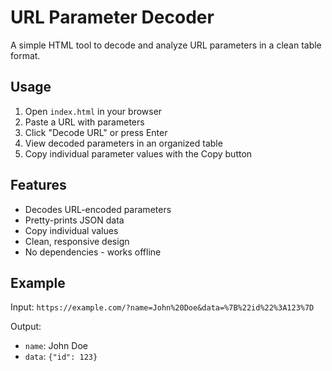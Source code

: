 # URL Parameter Decoder

A simple HTML tool to decode and analyze URL parameters in a clean table format.

## Usage

1. Open `index.html` in your browser
2. Paste a URL with parameters
3. Click "Decode URL" or press Enter
4. View decoded parameters in an organized table
5. Copy individual parameter values with the Copy button

## Features

- Decodes URL-encoded parameters
- Pretty-prints JSON data
- Copy individual values
- Clean, responsive design
- No dependencies - works offline

## Example

Input: `https://example.com/?name=John%20Doe&data=%7B%22id%22%3A123%7D`

Output:
- `name`: John Doe
- `data`: `{"id": 123}`
